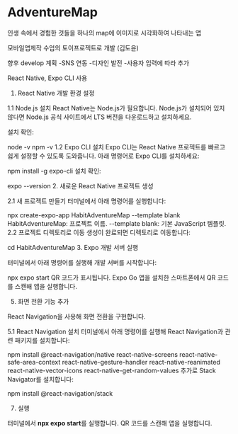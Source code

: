 # AdventureMap
인생 속에서 경험한 것들을 하나의 map에 이미지로 시각화하여 나타내는 앱 

모바일앱제작 수업의 토이프로젝트로 개발 (김도윤)

향후 develop 계획
-SNS 연동
-디자인 발전
-사용자 입력에 따라 추가


React Native, Expo CLI 사용

1. React Native 개발 환경 설정

1.1 Node.js 설치
React Native는 Node.js가 필요합니다. Node.js가 설치되어 있지 않다면 Node.js 공식 사이트에서 LTS 버전을 다운로드하고 설치하세요.

설치 확인:

node -v
npm -v
1.2 Expo CLI 설치
Expo CLI는 React Native 프로젝트를 빠르고 쉽게 설정할 수 있도록 도와줍니다. 아래 명령어로 Expo CLI를 설치하세요:

npm install -g expo-cli
설치 확인:

expo --version
2. 새로운 React Native 프로젝트 생성

2.1 새 프로젝트 만들기
터미널에서 아래 명령어를 실행합니다:

npx create-expo-app HabitAdventureMap --template blank
HabitAdventureMap: 프로젝트 이름.
--template blank: 기본 JavaScript 템플릿.
2.2 프로젝트 디렉토리로 이동
생성이 완료되면 디렉토리로 이동합니다:

cd HabitAdventureMap
3. Expo 개발 서버 실행

터미널에서 아래 명령어를 실행해 개발 서버를 시작합니다:

npx expo start
QR 코드가 표시됩니다.
Expo Go 앱을 설치한 스마트폰에서 QR 코드를 스캔해 앱을 실행합니다.


5. 화면 전환 기능 추가

React Navigation을 사용해 화면 전환을 구현합니다.

5.1 React Navigation 설치
터미널에서 아래 명령어를 실행해 React Navigation과 관련 패키지를 설치합니다:

npm install @react-navigation/native react-native-screens react-native-safe-area-context react-native-gesture-handler react-native-reanimated react-native-vector-icons react-native-get-random-values
추가로 Stack Navigator를 설치합니다:


npm install @react-navigation/stack



7. 실행

터미널에서 **npx expo start**를 실행합니다.
QR 코드를 스캔해 앱을 실행합니다.
